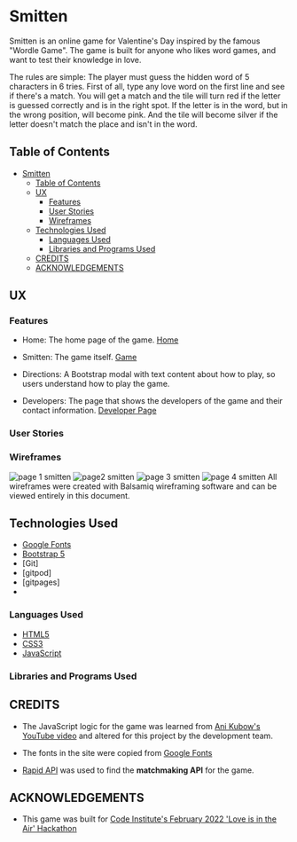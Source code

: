 # Smitten

Smitten is an online game for Valentine's Day inspired by the famous "Wordle Game". The game is built for anyone who likes word games, and want to test their knowledge in love.

The rules are simple: The player must guess the hidden word of 5 characters in 6 tries. First of all, type any love word on the first line and see if there's a match. You will get a match and the tile will turn red if the letter is guessed correctly and is in the right spot. If the letter is in the word, but in the wrong position, will become pink.  And the tile will become silver if the letter doesn't match the place and isn't in the word.

## Table of Contents

- [Smitten](#smitten)
  - [Table of Contents](#table-of-contents)
  - [UX](#ux)
    - [Features](#features)
    - [User Stories](#user-stories)
    - [Wireframes](#wireframes)
  - [Technologies Used](#technologies-used)
    - [Languages Used](#languages-used)
    - [Libraries and Programs Used](#libraries-and-programs-used)
  - [CREDITS](#credits)
  - [ACKNOWLEDGEMENTS](#acknowledgements)

## UX

### Features

- Home: The home page of the game. [Home](https://alissatroiano.github.io/8-your-heart-out/)
  
- Smitten: The game itself. [Game](https://alissatroiano.github.io/8-your-heart-out/)

- Directions: A Bootstrap modal with text content about how to play, so users understand how to play the game.

- Developers: The page that shows the developers of the game and their contact information. [Developer Page](https://alissatroiano.github.io/8-your-heart-out/developer-page.html)
### User Stories

### Wireframes
![page 1 smitten](https://user-images.githubusercontent.com/95313496/155887954-bdab7e8e-5f10-4590-b0d0-8ac2d226dbf8.jpg)
![page2 smitten](https://user-images.githubusercontent.com/95313496/155887970-e389c4d2-d79c-4535-b40e-6bc74ce80b47.jpg)
![page 3 smitten](https://user-images.githubusercontent.com/95313496/155887976-252b5596-04db-4d42-8c01-ed02d46c4fd1.jpg)
![page 4 smitten](https://user-images.githubusercontent.com/95313496/155887980-cff7d907-51cb-42b8-8457-07b4303c5558.jpg)
All wireframes were created with Balsamiq wireframing software and can be viewed entirely in this document.

## Technologies Used

- [Google Fonts](https://fonts.google.com/)
- [Bootstrap 5](https://getbootstrap.com/docs/5.1/)
- [Git]
- [gitpod]
- [gitpages]
- 
### Languages Used

- [HTML5](https://developer.mozilla.org/en-US/docs/Glossary/HTML5)
- [CSS3](https://developer.mozilla.org/en-US/docs/Web/CSS)
- [JavaScript](https://developer.mozilla.org/en-US/docs/Web/JavaScript)
### Libraries and Programs Used

## CREDITS

- The JavaScript logic for the game was learned from [Ani Kubow's YouTube video](https://www.youtube.com/watch?v=mpby4HiElek) and altered for this project by the development team.

- The fonts in the site were copied from [Google Fonts](https://fonts.google.com/)
  
- [Rapid API](https://rapidapi.com/) was used to find the **matchmaking API** for the game.

## ACKNOWLEDGEMENTS

- This game was built for [Code Institute's February 2022 'Love is in the Air' Hackathon](https://hackathon.codeinstitute.net/hackathon/public/17/)
